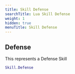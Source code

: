 ```yaml
---
title: Skill Defense
searchTitle: Lua Skill Defense
weight: 1
hidden: true
menuTitle: Skill Defense
---
```

## Defense

This represents a Defense Skill
```lua
Skill.Defense
```
